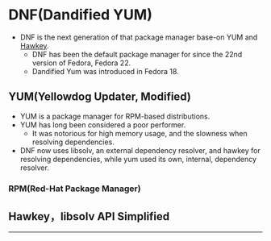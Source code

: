 # DNF(Dandified YUM)

- DNF is the next generation of that package manager base-on YUM and [Hawkey].
  - DNF has been the default package manager for since the 22nd version of Fedora, Fedora 22.
  - Dandified Yum was introduced in Fedora 18.

## YUM(Yellowdog Updater, Modified)

- YUM is a package manager for RPM-based distributions.
- YUM has long been considered a poor performer.
  - It was notorious for high memory usage, and the slowness when resolving dependencies.
- DNF now uses libsolv, an external dependency resolver, and hawkey for resolving dependencies, while yum used its own, internal, dependency resolver.

### RPM(Red-Hat Package Manager)

## Hawkey，libsolv API Simplified

---

[Hawkey]:https://hawkey.readthedocs.io/en/latest/index.html#
